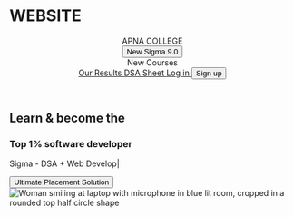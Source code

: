 # WEBSITE
<html lang="en">
 <head>
  <meta charset="utf-8"/>
  <meta content="width=device-width, initial-scale=1" name="viewport"/>
  <title>
    IoTech
  </title>
  <script src="https://cdn.tailwindcss.com">
  </script>
  <link href="https://cdnjs.cloudflare.com/ajax/libs/font-awesome/5.15.3/css/all.min.css" rel="stylesheet"/>
  <link href="https://fonts.googleapis.com/css2?family=Inter:wght@400;600&amp;display=swap" rel="stylesheet"/>
  <style>
   body {
      font-family: 'Inter', sans-serif;
    }
  </style>
 </head>
 <body class="bg-gradient-to-r from-white to-blue-100 min-h-screen">
  <header class="flex items-center justify-between px-6 py-4 max-w-7xl mx-auto">
   <div class="flex items-center space-x-1">
    <span class="font-extrabold text-black text-xl">
     APNA
    </span>
    <span class="font-extrabold text-yellow-500 text-xl">
     COLLEGE
    </span>
   </div>
   <nav class="flex items-center space-x-6 text-sm font-semibold">
    <button class="bg-blue-600 text-white rounded-md px-4 py-2 text-xs font-semibold">
     New Sigma 9.0
    </button>
    <div class="relative group cursor-pointer">
     <span>
      New Courses
     </span>
     <i class="fas fa-caret-down ml-1 text-black text-xs">
     </i>
    </div>
    <a class="hover:underline" href="#">
     Our Results
    </a>
    <a class="hover:underline" href="#">
     DSA Sheet
    </a>
    <a class="hover:underline" href="#">
     Log in
    </a>
    <button class="border border-blue-600 text-blue-600 rounded-md px-4 py-2 text-xs font-semibold hover:bg-blue-50">
     Sign up
    </button>
   </nav>
  </header>
  <main class="max-w-7xl mx-auto px-6 flex flex-col md:flex-row items-center md:items-start gap-10 md:gap-20 mt-20">
   <section class="max-w-xl flex flex-col space-y-4 md:space-y-6">
    <h2 class="text-2xl md:text-3xl font-semibold text-black leading-tight">
     Learn &amp; become the
    </h2>
    <h3 class="text-blue-700 text-2xl md:text-3xl font-semibold leading-tight">
     Top 1% software developer
    </h3>
    <p class="text-base md:text-lg text-black">
     Sigma - DSA + Web Develop|
    </p>
    <button class="bg-blue-700 text-white rounded-md px-6 py-3 w-max font-semibold flex items-center space-x-2">
     <span class="text-yellow-400 font-bold">
      Ultimate
     </span>
     <span>
      Placement Solution
     </span>
     <i class="fas fa-chevron-right text-sm">
     </i>
    </button>
   </section>
   <section class="flex-shrink-0">
    <img alt="Woman smiling at laptop with microphone in blue lit room, cropped in a rounded top half circle shape" class="w-80 h-80 object-cover rounded-t-[50%] rounded-b-none rounded-l-none rounded-r-none" src="https://placehold.co/400x400/png?text=Woman+smiling+at+laptop+with+microphone+in+blue+lit+room"/>
   </section>
  </main>
 </body>
</html>
